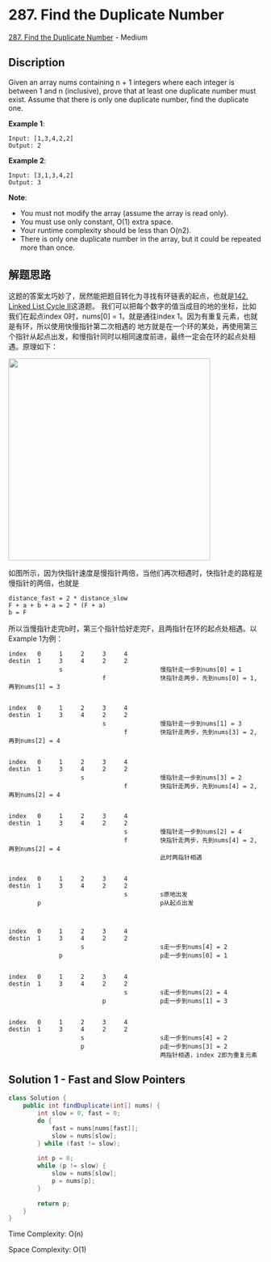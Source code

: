 # 287. Find the Duplicate Number

[287. Find the Duplicate Number](https://leetcode.com/problems/find-the-duplicate-number/) - Medium

## Discription
Given an array nums containing n + 1 integers where each integer is between 1 and n (inclusive), prove that at least one duplicate number must exist. Assume that there is only one duplicate number, find the duplicate one.

**Example 1**:

    Input: [1,3,4,2,2]
    Output: 2

**Example 2**:

    Input: [3,1,3,4,2]
    Output: 3

**Note**:

+ You must not modify the array (assume the array is read only).
+ You must use only constant, O(1) extra space.
+ Your runtime complexity should be less than O(n2).
+ There is only one duplicate number in the array, but it could be repeated more than once.

## 解题思路
这题的答案太巧妙了，居然能把题目转化为寻找有环链表的起点，也就是[142. Linked List Cycle II](https://leetcode.com/problems/linked-list-cycle-ii/)这道题。
我们可以把每个数字的值当成目的地的坐标，比如我们在起点index 0时，nums[0] = 1，就是通往index 1。因为有重复元素，也就是有环，所以使用快慢指针第二次相遇的
地方就是在一个环的某处，再使用第三个指针从起点出发，和慢指针同时以相同速度前进，最终一定会在环的起点处相遇。原理如下：

<img src="https://leetcode.com/articles/Figures/142/diagram.png" width=400 >

如图所示，因为快指针速度是慢指针两倍，当他们再次相遇时，快指针走的路程是慢指针的两倍，也就是 

    distance_fast = 2 * distance_slow
    F + a + b + a = 2 * (F + a)
    b = F

所以当慢指针走完b时，第三个指针恰好走完F，且两指针在环的起点处相遇。以Example 1为例：

    index   0     1     2     3     4
    destin  1     3     4     2     2
                  s                           慢指针走一步到nums[0] = 1
                              f               快指针走两步，先到nums[0] = 1, 再到nums[1] = 3
    
    
    index   0     1     2     3     4
    destin  1     3     4     2     2
                              s               慢指针走一步到nums[1] = 3
                                    f         快指针走两步，先到nums[3] = 2, 再到nums[2] = 4
            
            
    index   0     1     2     3     4
    destin  1     3     4     2     2
                        s                     慢指针走一步到nums[3] = 2
                                    f         快指针走两步，先到nums[4] = 2, 再到nums[2] = 4
                    
                    
    index   0     1     2     3     4
    destin  1     3     4     2     2
                                    s         慢指针走一步到nums[2] = 4
                                    f         快指针走两步，先到nums[4] = 2, 再到nums[2] = 4
                                              此时两指针相遇


    index   0     1     2     3     4
    destin  1     3     4     2     2
                                    s         s原地出发
            p                                 p从起点出发
            
            
            
    index   0     1     2     3     4
    destin  1     3     4     2     2
                        s                     s走一步到nums[4] = 2
                  p                           p走一步到nums[0] = 1
                  
    
    index   0     1     2     3     4
    destin  1     3     4     2     2
                                    s         s走一步到nums[2] = 4
                              p               p走一步到nums[1] = 3
                              
                              
    index   0     1     2     3     4
    destin  1     3     4     2     2
                        s                     s走一步到nums[4] = 2
                        p                     p走一步到nums[3] = 2
                                              两指针相遇，index 2即为重复元素



## Solution 1 - Fast and Slow Pointers
```java
class Solution {
    public int findDuplicate(int[] nums) {
        int slow = 0, fast = 0;
        do {
            fast = nums[nums[fast]];
            slow = nums[slow];
        } while (fast != slow);
        
        int p = 0;
        while (p != slow) {
            slow = nums[slow];
            p = nums[p];
        }
        
        return p;
    }
}
```
Time Complexity: O(n)

Space Complexity: O(1)
